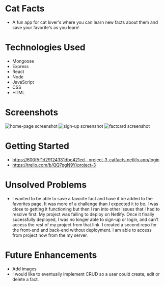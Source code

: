 # Cat Facts
- A fun app for cat lover's where you can learn new facts about them and save your favorite's as you learn!

# Technologies Used
- Mongoose
- Express 
- React 
- Node
- JavaScript
- CSS
- HTML

# Screenshots
![home-page screenshot](https://user-images.githubusercontent.com/71416370/105903887-7681b800-5fee-11eb-8e78-32ba8217de0c.png)
![sign-up screenshot](https://user-images.githubusercontent.com/71416370/105903953-8a2d1e80-5fee-11eb-82f2-1883e073013b.png)
![factcard screenshot](https://user-images.githubusercontent.com/71416370/105915067-41309680-5ffd-11eb-8fe6-f27d0fe60ef1.png)

# Getting Started 
- https://600f5f1d29124331dbe421ed--project-3-catfacts.netlify.app/login
- https://trello.com/b/QQ7pgN9Y/project-3

# Unsolved Problems
- I wanted to be able to save a favorite fact and have it be added to the favorites page. It was more of a challenge than I expected it to be. I was close to getting it functioning but then I ran into other issues that I had to resolve first. My project was failing to deploy on Netlify. Once it finally sucessfully deployed, I was no longer able to sign-up or login, and can't access the rest of my project from that link. I created a second repo for the front-end and back-end without deployment. I am able to access from project now from the my server.

# Future Enhancements
- Add images
- I would like to eventually implement CRUD so a user could create, edit or delete a fact.